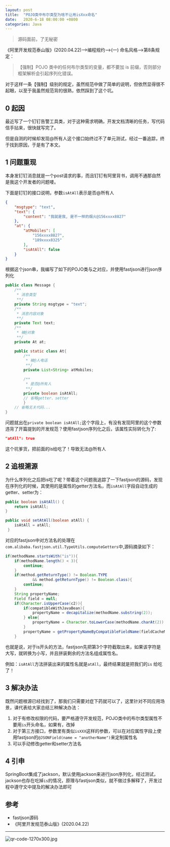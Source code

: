```yaml
---
layout: post
title:  "POJO类中布尔类型为啥不让用isXxx命名"
date:   2020-6-18 08:00:00 +0800
categories: Java
---
```

> 源码面前，了无秘密

《阿里开发规范泰山版》(2020.04.22)-->编程规约-->(一) 命名风格-->第8条规定：

>【强制】POJO 类中的任何布尔类型的变量，都不要加 is 前缀，否则部分框架解析会引起序列化错误。

对于这样一条【强制】级别的规定，虽然规范中做了简单的说明，但依然显得很不起眼，以至于我虽然规范背的很熟，依然踩到了这个坑。

## 0 起因

最近写了一个钉钉告警工具类，对于这种需求明确，开发文档清晰的任务，写代码信手拈来，很快就写完了。

但是自测的时候却发现@所有人这个接口始终过不了单元测试，经过一番追踪，终于找到原因，于是有了本文。

## 1 问题重现

本身发钉钉消息就是一个post请求的事，而且钉钉有阿里背书，调用不通那自然是我这个开发者的问题喽。

下面是钉钉的接口说明，参数`isAtAll`表示是否@所有人

```json
{
    "msgtype": "text", 
    "text": {
        "content": "我就是我, 是不一样的烟火@156xxxx8827"
    }, 
    "at": {
        "atMobiles": [
            "156xxxx8827", 
            "189xxxx8325"
        ], 
        "isAtAll": false
    }
}
```

根据这个json串，我编写了如下的POJO类与之对应，并使用fastjson进行json序列化

```java
public class Message {
    /**
     * 消息类型
     **/
    private String msgtype = "text";
    /**
     * 消息内容对象
     **/
    private Text text;
    /**
     * 被@对象
     **/
    private At at;

    public static class At{
        /**
         * 被@人电话
         **/
        private List<String> atMobiles;

        /**
         * 是否@所有人
         **/
        private boolean isAtAll;
        // 省略getter、setter
        }
    // 省略无关代码...
}
```

问题就出在`private boolean isAtAll;`这个字段上，有没有发现阿里的这个参数违背了开篇提到的开发规范？使用fastjson序列化之后，该属性实际转化为了:

```json
"atAll": true
```

这个坑爹货，把前面的is给吃了！导致无法@所有人

## 2 追根溯源

为什么序列化之后把is吃了呢？带着这个问题我追踪了一下fastjson的源码，发现在序列化的时候，其使用的是属性的getter方法名，而`isAtAll`字段自动生成的getter、setter为：

```java
public boolean isAtAll() {
    return isAtAll;
}

public void setAtAll(boolean atAll) {
    isAtAll = atAll;
 }
```

对应的fastjson中对方法名的处理在`com.alibaba.fastjson.util.TypeUtils.computeGetters`中,源码摘录如下：

```java
if(methodName.startsWith("is")){
    if(methodName.length() < 3){
        continue;
    }
    if(method.getReturnType() != Boolean.TYPE
            && method.getReturnType() != Boolean.class){
        continue;
    }
    String propertyName;
    Field field = null;
    if(Character.isUpperCase(c2)){
        if(compatibleWithJavaBean){
            propertyName = decapitalize(methodName.substring(2));
        } else{
            propertyName = Character.toLowerCase(methodName.charAt(2)) + methodName.substring(3);
        }
        propertyName = getPropertyNameByCompatibleFieldName(fieldCacheMap, methodName, propertyName, 2);
    }
```

也就是说，对于is开头的方法，fastjson先把第3个字符截取出来，如果该字符是大写，就转换为小写，并且拼装剩余的方法名组成属性名。

例如：`isAtAll`方法拼装出来的属性名就是`atAll`，最终结果就是把我们的`is`
给吃了！

## 3 解决办法

既然问题根源已经找到了，那我们只需要对症下药就可以了，这里针对不同应用场景，课代表给大家总结三种解决办法：

1. 对于有修改权限的代码，要严格遵守开发规范，POJO类中的布尔类型属性不要用`is`开头命名，如果有，改掉
2. 对于第三方接口，参数里有类似`isXXX`这样的参数，可以在对应属性字段上使用fastjson的`@JSONField(name = "anotherName")`来定制属性名
3. 可以手动修改getter和setter方法名

## 4 引申

SpringBoot集成了jackson，默认使用jackson来进行json序列化，经过测试，jackson也存在吃掉`is`的情况，原理与fastjson类似，就不做过多解释了，开发过程中遵守文中提及的解决办法即可

## 参考

* fastjson源码
* 《阿里开发规范泰山版》(2020.04.22)

---

![qr-code-1270x300.jpg](https://zhengxl5566.github.io/img/java-helper/qr-code-1270x300.jpg)
